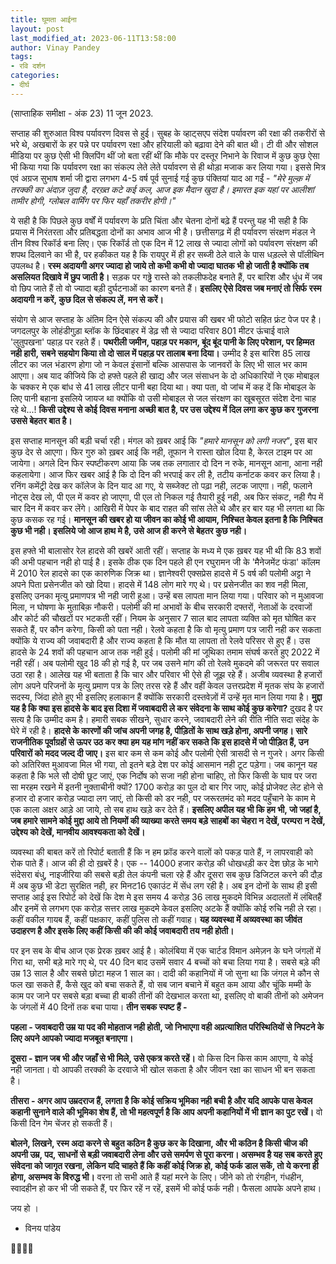 ```yaml
---
title: घूमता आईना
layout: post
last_modified_at: 2023-06-11T13:58:00
author: Vinay Pandey
tags:
- रवि दर्शन
categories:
- दीर्घ
---
```

(साप्ताहिक समीक्षा - अंक 23)
11 जून 2023.

सप्ताह की शुरुआत विश्व पर्यावरण दिवस से हुई। सुबह के व्हाट्सएप संदेश पर्यावरण की रक्षा की तकरीरों से भरे थे, अखबारों के हर पन्ने पर पर्यावरण रक्षा और हरियाली को बढ़ावा देने की बात थी। टी वी और सोशल मीडिया पर कुछ ऐसी भी क्लिपिंग थीं जो बता रहीं थीं कि मौके पर दस्तूर निभाने के रिवाज में कुछ कुछ ऐसा भी किया गया कि पर्यावरण रक्षा का संकल्प लेते लेते पर्यावरण से ही थोड़ा मजाक कर लिया गया। इससे मित्र एवं अग्रज सुभाष शर्मा जी द्वारा लगभग 4-5 वर्ष पूर्व सुनाई गई कुछ पंक्तियां याद आ गईं -
*"मेरे मुल्क़ में तरक्की का अंदाज़ जुदा है,*
*दरख़्त कटे कई कल, आज इक मैदान खुदा है।*
*इमारत इक यहां पर आलीशां  तामीर होगी,*
*ग्लोबल वार्मिंग पर फिर यहाँ तकरीर होगी।"*

ये सही है कि पिछले कुछ वर्षों में पर्यावरण के प्रति चिंता और चेतना दोनों बढ़े हैं परन्तु यह भी सही है कि प्रयास में निरंतरता और प्रतिबद्धता दोनों का अभाव आज भी है। छत्तीसगढ़ में ही पर्यावरण संरक्षण मंडल ने तीन विश्व रिकॉर्ड बना लिए। एक रिकॉर्ड तो एक दिन में 12 लाख से ज्यादा लोगों को पर्यावरण संरक्षण की शपथ दिलवाने का भी है, पर हकीकत यह है कि रायपुर में ही हर सब्जी ठेले वाले के पास धड़ल्ले से पॉलीथिन उपलब्ध है। **रस्म अदायगी अगर ज्यादा हो जाये तो कभी कभी वो ज्यादा घातक भी हो जाती है क्योंकि तब असलियत दिखावे में छुप जाती है।** सड़क पर गढ्ढे रास्ते को तकलीफदेह बनाते हैं, पर बारिश और धुंध में जब वो छिप जाते हैं तो वो ज्यादा बड़ी दुर्घटनाओं का कारण बनते हैं। **इसलिए ऐसे दिवस जब मनाएं तो सिर्फ रस्म अदायगी न करें, कुछ दिल से संकल्प लें, मन से करें।**

संयोग से आज सप्ताह के अंतिम दिन ऐसे संकल्प की और प्रयास की खबर भी फोटो सहित फ्रंट पेज पर है। जगदलपुर के लोहंडीगुड़ा ब्लॉक के छिंदबाहर में डेढ़ सौ से ज्यादा परिवार 801 मीटर ऊंचाई वाले 'लुतुपखना' पहाड़ पर रहते हैं। **पथरीली जमीन, पहाड़ पर मकान, बूंद बूंद पानी के लिए परेशान, पर हिम्मत नही हारी, सबने सहयोग किया तो दो साल में पहाड़ पर तालाब बना दिया।** उम्मीद है इस बारिश 85 लाख लीटर का जल भंडारण होगा जो न केवल इंसानों बल्कि आसपास के जानवरों के लिए भी साल भर काम आएगा। अब याद कीजिये कि दो हफ्ते पहले ही खाद्य और जल संसाधन के दो अधिकारियों ने एक मोबाइल के चक्कर मे एक बांध से 41 लाख लीटर पानी बहा दिया था। क्या पता, वो जांच में कह दें कि मोबाइल के लिए पानी बहाना इसलिये जायज था क्योंकि वो उसी मोबाइल से जल संरक्षण का खूबसूरत संदेश देना चाह रहे थे...! **किसी उद्देश्य से कोई दिवस मनाना अच्छी बात है, पर उस उद्देश्य में दिल लगा कर कुछ कर गुजरना उससे बेहतर बात है।**

इस सप्ताह मानसून की बड़ी चर्चा रही। मंगल को ख़बर आई कि *"हमारे मानसून को लगी नजर"*, इस बार कुछ देर से आएगा। फिर गुरु को  ख़बर आई कि नही, तूफान ने रास्ता खोल दिया है, केरल टाइम पर आ जायेगा। अगले दिन फिर स्पष्टीकरण आया कि जब तक लगातार दो दिन न रुके, मानसून आना, आना नही कहलायेगा। आज फिर खबर आई है कि दो दिन की भरपाई कर ली है, तटीय कर्नाटक कवर कर लिया है। रनिंग कमेंट्री देख कर कॉलेज के दिन याद आ गए, ये सब्जेक्ट तो पढ़ा नही, लटक जाएगा। नही, फलाने नोट्स देख लो, पी एल में कवर हो जाएगा, पी एल तो निकल गई तैयारी हुई नही, अब फिर संकट, नही गैप में चार दिन में कवर कर लेंगे। आखिरी में पेपर के बाद राहत की सांस लेते थे और हर बार यह भी लगता था कि कुछ कसक रह गई। **मानसून की खबर हो या जीवन का कोई भी आयाम, निश्चित केवल इतना है कि निश्चित कुछ भी नही। इसलिये जो आज हाथ मे है, उसे आज ही करने से बेहतर कुछ नही।**

इस हफ्ते भी बालासोर रेल हादसे की खबरें आती रहीं।  सप्ताह के मध्य मे एक ख़बर यह भी थी कि 83 शवों की अभी पहचान नही हो पाई है। इसके ठीक एक दिन पहले ही एन रघुरामन जी के 'मैनेजमेंट फंडा' कॉलम में 2010 रेल हादसे का एक कारुणिक जिक्र था। ज्ञानेश्वरी एक्सप्रेस हादसे में 5 वर्ष की पलोमी अट्टा ने अपने पिता प्रसेनजीत को खो दिया। हादसे में 148 लोग मारे गए थे। पर प्रसेनजीत का शव नही मिला, इसलिए उनका मृत्यु प्रमाणपत्र भी नही जारी हुआ। उन्हें बस लापता मान लिया गया। परिवार को न मुआवजा मिला, न घोषणा के मुताबिक़ नौकरी। पलोमी की मां अभावों के बीच सरकारी दफ्तरों, नेताओं के दरवाजों और कोर्ट की चौखटों पर भटकती रहीं। नियम के अनुसार 7 साल बाद लापता व्यक्ति को मृत घोषित कर सकते हैं, पर कौन करेगा, किसी को पता नही। रेलवे कहता है कि वो मृत्यु प्रमाण पत्र जारी नही कर सकता क्योंकि ये राज्य की जवाबदारी है और राज्य कहता है कि मौत या लापता तो रेलवे परिसर से हुए हैं। उस हादसे के 24 शवों की पहचान आज तक नही हुई। पलोमी की मां जूथिका तमाम संघर्ष करते हुए 2022 में नही रहीं। अब पलोमी खुद 18 की हो गई है, पर जब उसने मांग की तो रेलवे मुकदमे की जरूरत पर सवाल उठा रहा है। आलेख यह भी बताता है कि चार और परिवार भी ऐसे ही जूझ रहे हैं। अजीब व्यवस्था है हजारों लोग अपने परिजनों के मृत्यु प्रमाण पत्र के लिए तरस रहे हैं और वहीं केवल उत्तरप्रदेश में मृतक संघ के हजारों सदस्य, जिंदा होते हुए भी इसलिए हलाकान हैं क्योंकि सरकारी दस्तवेज़ों में उन्हें मृत मान लिया गया है। **मुद्दा यह है कि क्या इस हादसे के बाद इस दिशा में जवाबदारी ले कर संवेदना के साथ कोई कुछ करेगा?** दुखद है पर सत्य है कि उम्मीद कम है। हमारी सबक सीखने, सुधार करने, जवाबदारी लेने की रीति नीति सदा संदेह के घेरे में रही है। **हादसे के कारणों की जांच अपनी जगह है, पीड़ितों के साथ खड़े होना, अपनी जगह। सारे राजनीतिक पूर्वाग्रहों से ऊपर उठ कर क्या हम यह मांग नहीं कर सकते कि इस हादसे में जो पीड़ित हैं, उन परिवारों को मदद जल्द दी जाए।** इस बार कम से कम कोई और पलोमी ऐसी त्रासदी से न गुजरे। अगर किसी को अतिरिक्त मुआवजा मिल भी गया, तो इतने बड़े देश पर कोई आसमान नही टूट पड़ेगा। जब कानून यह कहता है कि भले सौ दोषी छूट जाएं, एक निर्दोष को सजा नही होना चाहिए, तो फिर किसी के घाव पर जरा सा मरहम रखने में इतनी नुक्ताचीनी क्यों? 1700 करोड़ का पुल दो बार गिर जाए, कोई प्रोजेक्ट लेट होने से हजार दो हजार करोड़ ज्यादा लग जाएं, तो किसी को डर नही, पर जरूरतमंद को मदद पहुँचाने के काम मे एक काला अक्षर आड़े आ जाये, तो सब हाथ खड़े कर देते हैं। **इसलिए अपील यह भी कि हम भी, जो जहां है, जब हमारे सामने कोई मुद्दा आये तो नियमों की व्याख्या करते समय बड़े साहबों का चेहरा न देखें, परम्परा न देखें, उद्देश्य को देखें, मानवीय आवश्यकता को देखें।** 

व्यवस्था की बाबत करें तो रिपोर्ट बताती हैं कि न हम फ्रॉड करने वालों को पकड़ पाते हैं, न लापरवाही को रोक पाते हैं। आज की ही दो ख़बरें है। एक -- 14000 हजार करोड़ की धोखधड़ी कर देश छोड़ के भागे संदेसरा बंधु, नाइजीरिया की सबसे बड़ी तेल कंपनी चला रहे हैं और दूसरा सब कुछ डिजिटल करने की दौड़ में अब कुछ भी डेटा सुरक्षित नही, हर मिनट16 एकाउंट में सेंध लग रही है। अब इन दोनों के साथ ही इसी सप्ताह आई इस रिपोर्ट को देखें कि देश मे इस समय 4 करोड़ 36 लाख मुकदमे विभिन्न अदालतों में लंबितहैं और इनमें से लगभग एक करोड़ सत्तर लाख मुकदमे केवल इसलिए अटके हैं क्योंकि कोई रुचि नही ले रहा। कहीं वकील गायब हैं, कहीं पक्षकार, कहीं पुलिस तो कहीं गवाह। **यह व्यवस्था में अव्यवस्था का जीवंत उदाहरण है और इसके लिए कहीं किसी की की कोई जवाबदारी तय नही होती।**

पर इन सब के बीच आज एक प्रेरक ख़बर आई है। कोलंबिया में एक चार्टड विमान अमेज़न के घने जंगलों में गिरा था, सभी बड़े मारे गए थे, पर 40 दिन बाद उसमें सवार 4 बच्चों को बचा लिया गया है। सबसे बड़े की उम्र 13 साल है और सबसे छोटा महज 1 साल का।  दादी की कहानियों में जो सुना था कि जंगल मे कौन से फल खा सकते हैं, कैसे खुद को बचा सकते हैं, वो सब जान बचाने में बहुत कम आया और चूंकि मम्मी के काम पर जाने पर सबसे बड़ा बच्चा ही बाकी तीनों की देखभाल करता था, इसलिए वो बाकी तीनों को अमेजन के जंगलों में 40 दिनों तक बचा पाया। 
**तीन सबक स्पष्ट हैं -** 

**पहला - जवाबदारी उम्र या पद की मोहताज नही होती, जो निभाएगा वही अप्रत्याशित परिस्थितियों से निपटने के लिए अपने आपको ज्यादा मजबूत बनाएगा।**

**दूसरा - ज्ञान जब भी और जहाँ से भी मिले, उसे एकत्र करते रहें।** वो किस दिन किस काम आएगा, ये कोई नही जानता। वो आपकी तरक्की के दरवाजे भी खोल सकता है और जीवन रक्षा का साधन भी बन सकता है। 

**तीसरा - अगर आप उम्रदराज हैं, लगता है कि कोई सक्रिय भूमिका नही बची है और यदि आपके पास केवल कहानी सुनाने वाले की भूमिका शेष हैं, तो भी महत्वपूर्ण है कि आप अपनी कहानियों में भी ज्ञान का पुट रखें।** वो किसी दिन गेम चेंजर हो सकती हैं। 


**बोलने, लिखने, रस्म अदा करने से बहुत कठिन है कुछ कर के दिखाना, और भी कठिन है किसी चीज की अपनी उम्र, पद, साधनों से बड़ी जवाबदारी लेना और उसे समर्पण से पूरा करना। असम्भव है यह सब करते हुए संवेदना को जागृत रखना, लेकिन यदि चाहते हैं कि कहीं कोई जिक्र हो, कोई फर्क डाल सकें, तो ये करना ही होगा, असम्भव के विरुद्ध भी।** वरना तो सभी आते हैं यहां मरने के लिए। जीने को तो रंगहीन, गंधहीन, स्वादहीन हो कर भी जी सकते हैं, पर फिर रहें न रहें, इसमें भी कोई फर्क नही। फैसला आपके अपने हाथ।

जय हो ।

- विनय पांडेय

🙏🌷🌷🙏


